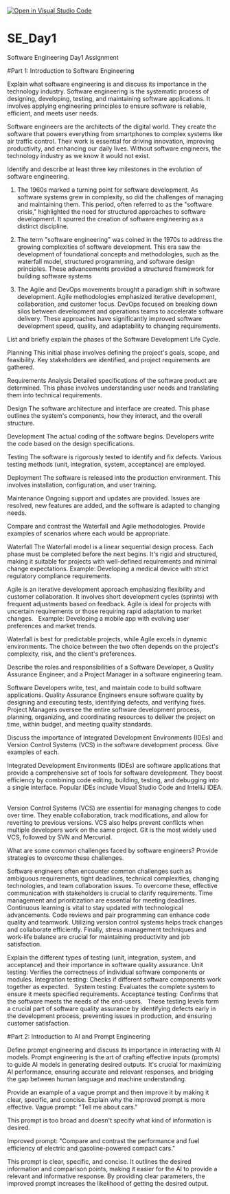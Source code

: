 [![Open in Visual Studio Code](https://classroom.github.com/assets/open-in-vscode-2e0aaae1b6195c2367325f4f02e2d04e9abb55f0b24a779b69b11b9e10269abc.svg)](https://classroom.github.com/online_ide?assignment_repo_id=15559406&assignment_repo_type=AssignmentRepo)
# SE_Day1
Software Engineering Day1 Assignment

#Part 1: Introduction to Software Engineering

Explain what software engineering is and discuss its importance in the technology industry.
Software engineering is the systematic process of designing, developing, testing, and maintaining software applications. It involves applying engineering principles to ensure software is reliable, efficient, and meets user needs.

Software engineers are the architects of the digital world. They create the software that powers everything from smartphones to complex systems like air traffic control. Their work is essential for driving innovation, improving productivity, and enhancing our daily lives. Without software engineers, the technology industry as we know it would not exist.

Identify and describe at least three key milestones in the evolution of software engineering.
1. The 1960s marked a turning point for software development. As software systems grew in complexity, so did the challenges of managing and maintaining them. This period, often referred to as the "software crisis," highlighted the need for structured approaches to software development. It spurred the creation of software engineering as a distinct discipline.

2. The term "software engineering" was coined in the 1970s to address the growing complexities of software development. This era saw the development of foundational concepts and methodologies, such as the waterfall model, structured programming, and software design principles. These advancements provided a structured framework for building software systems

3. The Agile and DevOps movements brought a paradigm shift in software development. Agile methodologies emphasized iterative development, collaboration, and customer focus. DevOps focused on breaking down silos between development and operations teams to accelerate software delivery. These approaches have significantly improved software development speed, quality, and adaptability to changing requirements.

 
List and briefly explain the phases of the Software Development Life Cycle.

Planning
This initial phase involves defining the project's goals, scope, and feasibility. Key stakeholders are identified, and project requirements are gathered.

Requirements Analysis
Detailed specifications of the software product are determined. This phase involves understanding user needs and translating them into technical requirements.

Design
The software architecture and interface are created. This phase outlines the system's components, how they interact, and the overall structure.

Development
The actual coding of the software begins. Developers write the code based on the design specifications.

Testing
The software is rigorously tested to identify and fix defects. Various testing methods (unit, integration, system, acceptance) are employed.

Deployment
The software is released into the production environment. This involves installation, configuration, and user training.

Maintenance
Ongoing support and updates are provided. Issues are resolved, new features are added, and the software is adapted to changing needs.


Compare and contrast the Waterfall and Agile methodologies. Provide examples of scenarios where each would be appropriate.

Waterfall
The Waterfall model is a linear sequential design process. Each phase must be completed before the next begins. It's rigid and structured, making it suitable for projects with well-defined requirements and minimal change expectations.
Example: Developing a medical device with strict regulatory compliance requirements.

Agile is an iterative development approach emphasizing flexibility and customer collaboration. It involves short development cycles (sprints) with frequent adjustments based on feedback. Agile is ideal for projects with uncertain requirements or those requiring rapid adaptation to market changes.   
Example: Developing a mobile app with evolving user preferences and market trends.

 Waterfall is best for predictable projects, while Agile excels in dynamic environments. The choice between the two often depends on the project's complexity, risk, and the client's preferences.
 
Describe the roles and responsibilities of a Software Developer, a Quality Assurance Engineer, and a Project Manager in a software engineering team.

Software Developers write, test, and maintain code to build software applications. 
Quality Assurance Engineers ensure software quality by designing and executing tests, identifying defects, and verifying fixes. 
Project Managers oversee the entire software development process, planning, organizing, and coordinating resources to deliver the project on time, within budget, and meeting quality standards.

Discuss the importance of Integrated Development Environments (IDEs) and Version Control Systems (VCS) in the software development process. Give examples of each.

Integrated Development Environments (IDEs) are software applications that provide a comprehensive set of tools for software development. They boost efficiency by combining code editing, building, testing, and debugging into a single interface. Popular IDEs include Visual Studio Code and IntelliJ IDEA.   

Version Control Systems (VCS) are essential for managing changes to code over time. They enable collaboration, track modifications, and allow for reverting to previous versions. VCS also helps prevent conflicts when multiple developers work on the same project. Git is the most widely used VCS, followed by SVN and Mercurial.   


What are some common challenges faced by software engineers? Provide strategies to overcome these challenges.

Software engineers often encounter common challenges such as ambiguous requirements, tight deadlines, technical complexities, changing technologies, and team collaboration issues. To overcome these, effective communication with stakeholders is crucial to clarify requirements. Time management and prioritization are essential for meeting deadlines. Continuous learning is vital to stay updated with technological advancements. 
Code reviews and pair programming can enhance code quality and teamwork. Utilizing version control systems helps track changes and collaborate efficiently. Finally, stress management techniques and work-life balance are crucial for maintaining productivity and job satisfaction.

Explain the different types of testing (unit, integration, system, and acceptance) and their importance in software quality assurance.
Unit testing: Verifies the correctness of individual software components or modules.
Integration testing: Checks if different software components work together as expected.   
System testing: Evaluates the complete system to ensure it meets specified requirements.
Acceptance testing: Confirms that the software meets the needs of the end-users.   
These testing levels form a crucial part of software quality assurance by identifying defects early in the development process, preventing issues in production, and ensuring customer satisfaction.   



#Part 2: Introduction to AI and Prompt Engineering


Define prompt engineering and discuss its importance in interacting with AI models.
Prompt engineering is the art of crafting effective inputs (prompts) to guide AI models in generating desired outputs.
It's crucial for maximizing AI performance, ensuring accurate and relevant responses, and bridging the gap between human language and machine understanding.

Provide an example of a vague prompt and then improve it by making it clear, specific, and concise. Explain why the improved prompt is more effective.
Vague prompt: "Tell me about cars."

This prompt is too broad and doesn't specify what kind of information is desired.

Improved prompt: "Compare and contrast the performance and fuel efficiency of electric and gasoline-powered compact cars."

This prompt is clear, specific, and concise. It outlines the desired information and comparison points, making it easier for the AI to provide a relevant and informative response.
By providing clear parameters, the improved prompt increases the likelihood of getting the desired output.
